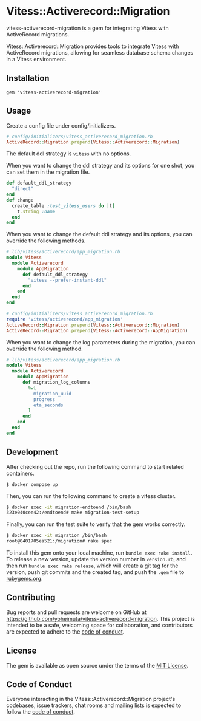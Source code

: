 # Vitess::Activerecord::Migration

vitess-activerecord-migration is a gem for integrating Vitess with ActiveRecord migrations.

Vitess::Activerecord::Migration provides tools to integrate Vitess with ActiveRecord migrations, 
allowing for seamless database schema changes in a Vitess environment.

## Installation

```
gem 'vitess-activerecord-migration'
```

## Usage

Create a config file under config/initializers.

```ruby
# config/initializers/vitess_activerecord_migration.rb
ActiveRecord::Migration.prepend(Vitess::Activerecord::Migration)
```

The default ddl strategy is `vitess` with no options.

When you want to change the ddl strategy and its options for one shot, you can set them in the migration file.

```ruby
def default_ddl_strategy
  "direct"
end
def change
  create_table :test_vitess_users do |t|
    t.string :name
  end
end
```

When you want to change the default ddl strategy and its options, you can override the following methods.

```ruby
# lib/vitess/activerecord/app_migration.rb
module Vitess
  module Activerecord
    module AppMigration
      def default_ddl_strategy
        "vitess --prefer-instant-ddl"
      end
    end
  end
end
```

```ruby
# config/initializers/vitess_activerecord_migration.rb
require 'vitess/activerecord/app_migration'
ActiveRecord::Migration.prepend(Vitess::Activerecord::Migration)
ActiveRecord::Migration.prepend(Vitess::Activerecord::AppMigration)
```

When you want to change the log parameters during the migration, you can override the following method.

```ruby
# lib/vitess/activerecord/app_migration.rb
module Vitess
  module Activerecord
    module AppMigration
      def migration_log_columns
        %w[
          migration_uuid
          progress
          eta_seconds
        ]
      end
    end
  end
end
```

## Development

After checking out the repo, run the following command to start related containers.

```bash
$ docker compose up
```

Then, you can run the following command to create a vitess cluster.

```bash
$ docker exec -it migration-endtoend /bin/bash
323e040cee42:/endtoend# make migration-test-setup
```

Finally, you can run the test suite to verify that the gem works correctly.

```bash
$ docker exec -it migration /bin/bash
root@0401705ea521:/migration# rake spec
```

To install this gem onto your local machine, run `bundle exec rake install`.
To release a new version, update the version number in `version.rb`, and then run `bundle exec rake release`,
which will create a git tag for the version, push git commits and the created tag, and push the `.gem` file to [rubygems.org](https://rubygems.org).

## Contributing

Bug reports and pull requests are welcome on GitHub at https://github.com/yoheimuta/vitess-activerecord-migration.
This project is intended to be a safe, welcoming space for collaboration, and contributors are expected to adhere to the [code of conduct](https://github.com/[USERNAME]/vitess-activerecord-migration/blob/main/CODE_OF_CONDUCT.md).

## License

The gem is available as open source under the terms of the [MIT License](https://opensource.org/licenses/MIT).

## Code of Conduct

Everyone interacting in the Vitess::Activerecord::Migration project's codebases, issue trackers, chat rooms and mailing lists is expected to follow the [code of conduct](https://github.com/[USERNAME]/vitess-activerecord-migration/blob/main/CODE_OF_CONDUCT.md).
